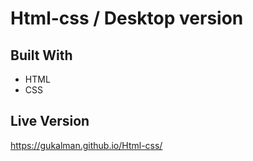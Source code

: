 # Html-css / Desktop version
## Built With
- HTML
- CSS

## Live Version
https://gukalman.github.io/Html-css/
